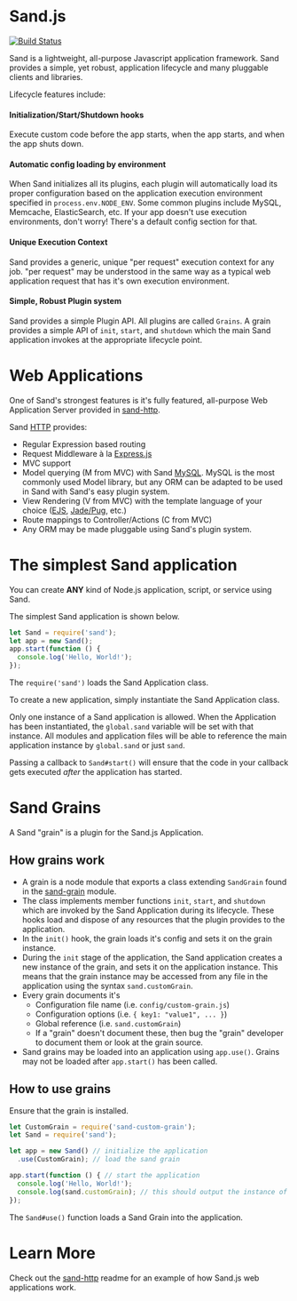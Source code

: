 # Sand.js
[![Build Status](https://travis-ci.org/SandJS/sand.svg?branch=master)](https://travis-ci.org/SandJS/sand)

Sand is a lightweight, all-purpose Javascript application framework. Sand provides a simple, yet robust, application lifecycle and many pluggable clients and libraries.

Lifecycle features include:

#### Initialization/Start/Shutdown hooks
Execute custom code before the app starts, when the app starts, and when the app shuts down.

#### Automatic config loading by environment
When Sand initializes all its plugins, each plugin will automatically load its proper configuration based on the application execution environment specified in `process.env.NODE_ENV`. Some common plugins include MySQL, Memcache, ElasticSearch, etc. If your app doesn't use execution environments, don't worry! There's a default config section for that.

#### Unique Execution Context
Sand provides a generic, unique "per request" execution context for any job. "per request" may be understood in the same way as a typical web application request that has it's own execution environment.

#### Simple, Robust Plugin system
Sand provides a simple Plugin API. All plugins are called `Grains`. A grain provides a simple API of `init`, `start`, and `shutdown` which the main Sand application invokes at the appropriate lifecycle point.

# Web Applications

One of Sand's strongest features is it's fully featured, all-purpose Web Application Server provided in [sand-http](https://github.com/SandJS/http).

Sand [HTTP](https://github.com/SandJS/http) provides:

- Regular Expression based routing
- Request Middleware à la [Express.js](http://expressjs.com/)
- MVC support
- Model querying (M from MVC) with Sand [MySQL](https://github.com/SandJS/mysql). MySQL is the most commonly used Model library, but any ORM can be adapted to be used in Sand with Sand's easy plugin system.
- View Rendering (V from MVC) with the template language of your choice ([EJS](https://github.com/tj/ejs), [Jade/Pug](http://jade-lang.com/), etc.)
- Route mappings to Controller/Actions (C from MVC)
- Any ORM may be made pluggable using Sand's plugin system. 

# The simplest Sand application

You can create **ANY** kind of Node.js application, script, or service using Sand.

The simplest Sand application is shown below.

```JavaScript
let Sand = require('sand');
let app = new Sand();
app.start(function () {
  console.log('Hello, World!');
});
```

The `require('sand')` loads the Sand Application class. 

To create a new application, simply instantiate the Sand Application class.

Only one instance of a Sand application is allowed. When the Application has been instantiated, the `global.sand` variable will be set with that instance. All modules and application files will be able to reference the main application instance by `global.sand` or just `sand`.

Passing a callback to `Sand#start()` will ensure that the code in your callback gets executed _after_ the application has started.

# Sand Grains

A Sand "grain" is a plugin for the Sand.js Application. 

## How grains work

- A grain is a node module that exports a class extending `SandGrain` found in the [sand-grain](https://github.com/pocketly/sand-grain) module. 
- The class implements member functions `init`, `start`, and `shutdown` which are invoked by the Sand Application during its lifecycle. These hooks load and dispose of any resources that the plugin provides to the application.
- In the `init()` hook, the grain loads it's config and sets it on the grain instance. 
- During the `init` stage of the application, the Sand application creates a new instance of the grain, and sets it on the application instance. This means that the grain instance may be accessed from any file in the application using the syntax `sand.customGrain`.
- Every grain documents it's 
	- Configuration file name (i.e. `config/custom-grain.js`)
	- Configuration options (i.e. `{ key1: "value1", ... }`)
	- Global reference (i.e. `sand.customGrain`)
	- If a "grain" doesn't document these, then bug the "grain" developer to document them or look at the grain source.
- Sand grains may be loaded into an application using `app.use()`. Grains may not be loaded after `app.start()` has been called.

## How to use grains

Ensure that the grain is installed.

```JavaScript
let CustomGrain = require('sand-custom-grain');
let Sand = require('sand');

let app = new Sand() // initialize the application
  .use(CustomGrain); // load the sand grain 

app.start(function () { // start the application
  console.log('Hello, World!');
  console.log(sand.customGrain); // this should output the instance of the sand grain
});
```

The `Sand#use()` function loads a Sand Grain into the application.

# Learn More

Check out the [sand-http](https://github.com/SandJS/http) readme for an example of how Sand.js web applications work.

